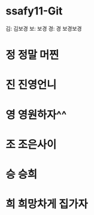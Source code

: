# ssafy11-Git

김: 김보경
보: 보경
경: 경
보경보경
# 정    정말 머찐

# 진    진영언니

# 영    영원하자^^

# 조    조은사이

# 승    승희

# 희    희망차게 집가자

